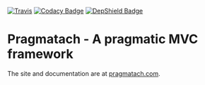 [![Travis](https://travis-ci.org/teverett/Pragmatach.svg?branch=master)](https://travis-ci.org/search/pragmatach)
[![Codacy Badge](https://api.codacy.com/project/badge/Grade/80eaf76544644808a650c7f329b94369)](https://www.codacy.com/app/teverett/Pragmatach?utm_source=github.com&amp;utm_medium=referral&amp;utm_content=teverett/Pragmatach&amp;utm_campaign=Badge_Grade)
[![DepShield Badge](https://depshield.sonatype.org/badges/teverett/Pragmatach/depshield.svg)](https://depshield.github.io)

Pragmatach - A pragmatic MVC framework
==========

The site and documentation are at [pragmatach.com](http://www.pragmatach.com/).
